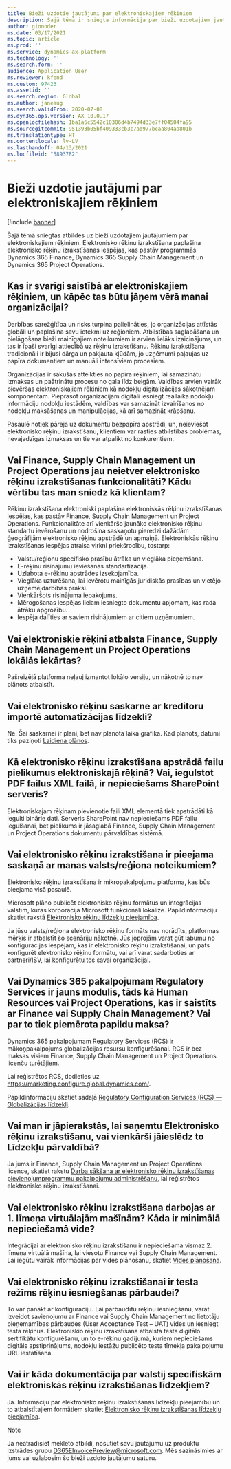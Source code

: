 ```yaml
---
title: Bieži uzdotie jautājumi par elektroniskajiem rēķiniem
description: Šajā tēmā ir sniegta informācija par bieži uzdotajiem jautājumiem saistībā ar elektroniskajiem rēķiniem.
author: gionoder
ms.date: 03/17/2021
ms.topic: article
ms.prod: ''
ms.service: dynamics-ax-platform
ms.technology: ''
ms.search.form: ''
audience: Application User
ms.reviewer: kfend
ms.custom: 97423
ms.assetid: ''
ms.search.region: Global
ms.author: janeaug
ms.search.validFrom: 2020-07-08
ms.dyn365.ops.version: AX 10.0.17
ms.openlocfilehash: 1ba1a6c5542c10306d4b7494d33e7ff04504fa95
ms.sourcegitcommit: 951393b05bf409333cb3c7ad977bcaa804aa801b
ms.translationtype: HT
ms.contentlocale: lv-LV
ms.lasthandoff: 04/13/2021
ms.locfileid: "5893782"
---
```

# <a name="electronic-invoicing-faq"></a>Bieži uzdotie jautājumi par elektroniskajiem rēķiniem

[!include [banner](../includes/banner.md)]

Šajā tēmā sniegtas atbildes uz bieži uzdotajiem jautājumiem par elektroniskajiem rēķiniem. Elektronisko rēķinu izrakstīšana paplašina elektronisko rēķinu izrakstīšanas iespējas, kas pastāv programmās Dynamics 365 Finance, Dynamics 365 Supply Chain Management un Dynamics 365 Project Operations. 

## <a name="what-is-important-about-electronic-invoicing-and-why-should-it-matter-to-my-organization"></a>Kas ir svarīgi saistībā ar elektroniskajiem rēķiniem, un kāpēc tas būtu jāņem vērā manai organizācijai?

Darbības sarežģītība un risks turpina palielināties, jo organizācijas attīstās globāli un paplašina savu ietekmi uz reģioniem. Atbilstības saglabāšana un pielāgošana bieži mainīgajiem noteikumiem ir arvien lielāks izaicinājums, un tas ir īpaši svarīgi attiecībā uz rēķinu izrakstīšanu. Rēķinu izrakstīšana tradicionāli ir bijusi dārga un pakļauta kļūdām, jo uzņēmumi paļaujas uz papīra dokumentiem un manuāli intensīviem procesiem.  

Organizācijas ir sākušas atteikties no papīra rēķiniem, lai samazinātu izmaksas un paātrinātu procesu no gala līdz beigām. Valdības arvien vairāk pievēršas elektroniskajiem rēķiniem kā nodokļu digitalizācijas sākotnējam komponentam. Pieprasot organizācijām digitāli iesniegt reāllaika nodokļu informāciju nodokļu iestādēm, valdības var samazināt izvairīšanos no nodokļu maksāšanas un manipulācijas, kā arī samazināt krāpšanu. 

Pasaulē notiek pāreja uz dokumentu bezpapīra apstrādi, un, neieviešot elektronisko rēķinu izrakstīšanu, klientiem var rasties atbilstības problēmas, nevajadzīgas izmaksas un tie var atpalikt no konkurentiem. 

## <a name="doesnt-finance-supply-chain-management-and-project-operations-already-include-electronic-invoicing-functionality-what-value-does-this-provide-to-me-as-a-customer"></a>Vai Finance, Supply Chain Management un Project Operations jau neietver elektronisko rēķinu izrakstīšanas funkcionalitāti? Kādu vērtību tas man sniedz kā klientam? 

Rēķinu izrakstīšana elektroniski paplašina elektroniskās rēķinu izrakstīšanas iespējas, kas pastāv Finance, Supply Chain Management un Project Operations. Funkcionalitāte arī vienkāršo jaunāko elektronisko rēķinu standartu ievērošanu un nodrošina saskaņotu pieredzi dažādām ģeogrāfijām elektronisko rēķinu apstrādē un apmaiņā. Elektroniskās rēķinu izrakstīšanas iespējas atraisa virkni priekšrocību, tostarp: 

   - Valstu/reģionu specifisko prasību ātrāka un vieglāka pieņemšana.
   - E-rēķinu risinājumu ieviešanas standartizācija. 
   - Uzlabota e-rēķinu apstrādes izsekojamība.  
   - Vieglāka uzturēšana, lai ievērotu mainīgās juridiskās prasības un vietējo uzņēmējdarbības praksi. 
   - Vienkāršots risinājuma iepakojums.
   - Mērogošanas iespējas lielam iesniegto dokumentu apjomam, kas rada ātrāku apgrozību.
   - Iespēja dalīties ar saviem risinājumiem ar citiem uzņēmumiem.

## <a name="does-electronic-invoicing-support-the-on-premises-installations-of-finance-supply-chain-management-and-project-operations"></a>Vai elektroniskie rēķini atbalsta Finance, Supply Chain Management un Project Operations lokālās iekārtas? 

Pašreizējā platforma neļauj izmantot lokālo versiju, un nākotnē to nav plānots atbalstīt.

## <a name="does-electronic-invoicing-interface-with-the-vendor-import-automation-feature"></a>Vai elektronisko rēķinu saskarne ar kreditoru importē automatizācijas līdzekli?

Nē. Šai saskarnei ir plāni, bet nav plānota laika grafika. Kad plānots, datumi tiks paziņoti [Laidiena plānos](/dynamics365/release-plans/).

## <a name="how-does-electronic-invoicing-handle-file-attachments-into-the-electronic-invoice-is-a-sharepoint-server-needed-when-embedding-pdf-files-into-the-xml-file"></a>Kā elektronisko rēķinu izrakstīšana apstrādā failu pielikumus elektroniskajā rēķinā? Vai, iegulstot PDF failus XML failā, ir nepieciešams SharePoint serveris?

Elektroniskajam rēķinam pievienotie faili XML elementā tiek apstrādāti kā iegulti binārie dati. Serveris SharePoint nav nepieciešams PDF failu iegulšanai, bet pielikums ir jāsaglabā Finance, Supply Chain Management un Project Operations dokumentu pārvaldības sistēmā.

## <a name="is-electronic-invoicing-available-according-to-the-regulations-of-my-countryregion"></a>Vai elektronisko rēķinu izrakstīšana ir pieejama saskaņā ar manas valsts/reģiona noteikumiem?

Elektronisko rēķinu izrakstīšana ir mikropakalpojumu platforma, kas būs pieejama visā pasaulē.

Microsoft plāno publicēt elektronisko rēķinu formātus un integrācijas valstīm, kuras korporācija Microsoft funkcionāli lokalizē. Papildinformāciju skatiet rakstā [Elektronisko rēķinu līdzekļu pieejamība](e-invoicing-configuration-rcs.md#availability-of-electronic-invoicing-features).

Ja jūsu valsts/reģiona elektronisko rēķinu formāts nav norādīts, platformas mērķis ir atbalstīt šo scenāriju nākotnē. Jūs joprojām varat gūt labumu no konfigurācijas iespējām, kas ir elektronisko rēķinu izrakstīšanai, un pats konfigurēt elektronisko rēķinu formātu, vai arī varat sadarboties ar partneri/ISV, lai konfigurētu tos savai organizācijai.

## <a name="is-dynamics-365-for-regulatory-services-a-new-module-like-human-resources-or-project-operations-that-is-linked-to-finance-or-supply-chain-management-are-there-extra-costs-for-that"></a>Vai Dynamics 365 pakalpojumam Regulatory Services ir jauns modulis, tāds kā Human Resources vai Project Operations, kas ir saistīts ar Finance vai Supply Chain Management? Vai par to tiek piemērota papildu maksa?

Dynamics 365 pakalpojumam Regulatory Services (RCS) ir mākoņpakalpojums globalizācijas resursu konfigurēšanai. RCS ir bez maksas visiem Finance, Supply Chain Management un Project Operations licenču turētājiem.

Lai reģistrētos RCS, dodieties uz <https://marketing.configure.global.dynamics.com/>.

Papildinformāciju skatiet sadaļā [Regulatory Configuration Services (RCS) — Globalizācijas līdzekļi](rcs-globalization-feature.md).

## <a name="do-i-need-to-sign-up-to-get-electronic-invoicing--or-just-turn-it-on-in-feature-management"></a>Vai man ir jāpierakstās, lai saņemtu Elektronisko rēķinu izrakstīšanu, vai vienkārši jāieslēdz to Līdzekļu pārvaldībā?

Ja jums ir Finance, Supply Chain Management un Project Operations licence, skatiet rakstu [Darba sākšana ar elektronisko rēķinu izrakstīšanas pievienojumprogrammu pakalpojumu administrēšanu](e-invoicing-get-started-service-administration.md), lai reģistrētos elektronisko rēķinu izrakstīšanai.

## <a name="does-electronic-invoicing-work-with-tier-1-virtual-machines-what-is-the-minimal-required-environment"></a>Vai elektronisko rēķinu izrakstīšana darbojas ar 1. līmeņa virtuālajām mašīnām? Kāda ir minimālā nepieciešamā vide?

Integrācijai ar elektronisko rēķinu izrakstīšanu ir nepieciešama vismaz 2. līmeņa virtuālā mašīna, lai viesotu Finance vai Supply Chain Management. Lai iegūtu vairāk informācijas par vides plānošanu, skatiet [Vides plānošana](../../fin-ops-core/fin-ops/imp-lifecycle/environment-planning.md).

## <a name="does-electronic-invoicing-have-a-test-mode-for-testing-invoice-submission"></a>Vai elektronisko rēķinu izrakstīšanai ir testa režīms rēķinu iesniegšanas pārbaudei?

To var panākt ar konfigurāciju. Lai pārbaudītu rēķinu iesniegšanu, varat izveidot savienojumu ar Finance vai Supply Chain Management no lietotāju pieņemamības pārbaudes (User Acceptance Test – UAT) vides un iesniegt testa rēķinus. Elektroniskio rēķinu izrakstīšana atbalsta testa digitālo sertifikātu konfigurēšanu, un to e-rēķinu gadījumā, kuriem nepieciešams digitāls apstiprinājums, nodokļu iestāžu publicēto testa tīmekļa pakalpojumu URL iestatīšana.

## <a name="is-there-any-documentation-about-the-out-of-box-country-specific-electronic-invoicing-features"></a>Vai ir kāda dokumentācija par valstij specifiskām elektroniskās rēķinu izrakstīšanas līdzekļiem?

Jā. Informāciju par elektronisko rēķinu izrakstīšanas līdzekļu pieejamību un to atbalstītajiem formātiem skatiet [Elektronisko rēķinu izrakstīšanas līdzekļu pieejamība](e-invoicing-configuration-rcs.md#availability-of-electronic-invoicing-features).

> [!NOTE] 
> Ja neatradīsiet meklēto atbildi, nosūtiet savu jautājumu uz produktu izstrādes grupu <D365EInvoicePreview@microsoft.com>. Mēs sazināsimies ar jums vai uzlabosim šo bieži uzdoto jautājumu saturu.
